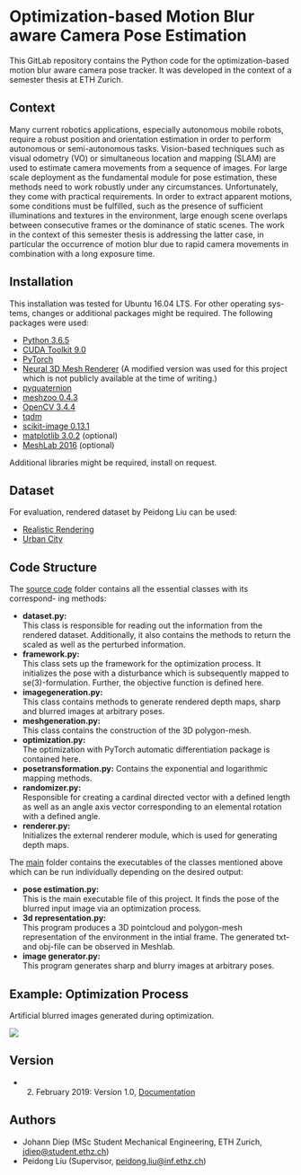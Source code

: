 # Optimization-based Motion Blur aware Camera Pose Estimation

This GitLab repository contains the Python code for the optimization-based motion blur aware camera pose tracker. It was developed in the context of a semester thesis at ETH Zurich.

## Context

Many current robotics applications, especially autonomous mobile robots, require a robust position and orientation estimation in order to perform autonomous or semi-autonomous tasks. Vision-based techniques such as visual odometry (VO) or simultaneous location and mapping (SLAM) are used to estimate camera movements from a sequence of images. For large scale deployment as the fundamental module for pose estimation, these methods need to work robustly under any circumstances. Unfortunately, they come with practical requirements. In order to extract apparent motions, some conditions must be fulfilled, such as the presence of sufficient illuminations and textures in the environment, large enough scene overlaps between consecutive frames or the dominance of static scenes. The work in the context of this semester thesis is addressing the latter case, in particular the occurrence of motion blur due to rapid camera movements in combination with a long exposure time.

## Installation

This installation was tested for Ubuntu 16.04 LTS. For other operating sys-
tems, changes or additional packages might be required. The following
packages were used:

* [Python 3.6.5](https://www.python.org/downloads/source/)
* [CUDA Toolkit 9.0](https://developer.nvidia.com/cuda-90-download-archive/)
* [PyTorch](https://pytorch.org/)
* [Neural 3D Mesh Renderer](http://hiroharu-kato.com/projects_en/neural_renderer.html) (A modified version was used for this project which is not publicly available at the time of writing.)
* [pyquaternion](http://kieranwynn.github.io/pyquaternion/)
* [meshzoo 0.4.3](https://pypi.org/project/meshzoo/)
* [OpenCV 3.4.4](https://www.learnopencv.com/install-opencv-3-4-4-on-ubuntu-16-04/)
* [tqdm](https://github.com/tqdm/tqdm)
* [scikit-image 0.13.1](http://scikit-image.org/docs/0.13.x/install.html)
* [matplotlib 3.0.2](https://matplotlib.org/users/installing.html) (optional)
* [MeshLab 2016](http://www.meshlab.net/#download/) (optional)

Additional libraries might be required, install on request.

## Dataset

For evaluation, rendered dataset by Peidong Liu can be used:

* [Realistic Rendering](https://gitlab.com/jdiep/semester-thesis/tree/3-neural-mesh-reprojection/RelisticRendering-dataset)
* [Urban City](https://gitlab.com/jdiep/semester-thesis/tree/3-neural-mesh-reprojection/UrbanCity%20dataset)

## Code Structure

The [source code](https://gitlab.com/jdiep/semester-thesis/tree/3-neural-mesh-reprojection/neural_mesh_renderer/OBMBACPE/lib) folder contains all the essential classes with its correspond-
ing methods:

* **dataset.py:**<br/>
This class is responsible for reading out the information from the rendered dataset. Additionally, it also contains the methods to return the scaled as well as the perturbed information.
* **framework.py:**<br/>
This class sets up the framework for the optimization process. It initializes the pose with a disturbance which is subsequently mapped to se(3)-formulation. Further, the objective function is defined here.
* **imagegeneration.py:**<br/>
This class contains methods to generate rendered depth maps, sharp and blurred images at arbitrary poses.
* **meshgeneration.py:**<br/>
This class contains the construction of the 3D polygon-mesh.
* **optimization.py:**<br/>
The optimization with PyTorch automatic differentiation package is contained here.
* **posetransformation.py:**
Contains the exponential and logarithmic mapping methods.
* **randomizer.py:**<br/> 
Responsible for creating a cardinal directed vector with a defined length as well as an angle axis vector corresponding to an elemental rotation with a defined angle.
* **renderer.py:**<br/> 
Initializes the external renderer module, which is used for generating depth maps.

The [main](https://gitlab.com/jdiep/semester-thesis/tree/3-neural-mesh-reprojection/neural_mesh_renderer/OBMBACPE) folder contains the executables of the classes mentioned above which can be run individually depending on the desired output:

* **pose estimation.py:**<br/>
This is the main executable file of this project. It finds the pose of the blurred input image via an optimization process.
* **3d representation.py:**<br/> 
This program produces a 3D pointcloud and polygon-mesh representation of the environment in the intial frame. The generated txt- and obj-file can be observed in Meshlab.
* **image generator.py:**<br/> 
This program generates sharp and blurry images at arbitrary poses.

## Example: Optimization Process

Artificial blurred images generated during optimization.

![](https://media.giphy.com/media/tsSuRJnwBf1xHhD9Ii/source.gif)

## Version

* 2. February 2019: Version 1.0, [Documentation](https://gitlab.com/jdiep/semester-thesis/tree/3-neural-mesh-reprojection/documentation)

## Authors

* Johann Diep (MSc Student Mechanical Engineering, ETH Zurich, jdiep@student.ethz.ch)
* Peidong Liu (Supervisor, peidong.liu@inf.ethz.ch)